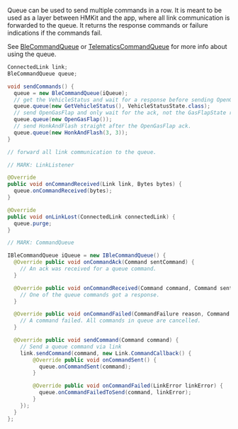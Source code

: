 Queue can be used to send multiple commands in a row. It is meant to be used as a layer between 
HMKit and the app, where all link communication is forwarded to the queue. It returns the response 
commands or failure indications if the commands fail.

See [BleCommandQueue](https://github.com/highmobility/hm-android-bluetooth-auto-api-explorer/blob/master/sandboxui/src/main/java/com/highmobility/queue/BleCommandQueue.java) or [TelematicsCommandQueue](https://github.com/highmobility/hm-android-bluetooth-auto-api-explorer/blob/master/sandboxui/src/main/java/com/highmobility/queue/TelematicsCommandQueue.java) for more info about using the queue.

```java
ConnectedLink link;
BleCommandQueue queue;

void sendCommands() {
  queue = new BleCommandQueue(iQueue);
  // get the VehicleStatus and wait for a response before sending OpenGasFlap.
  queue.queue(new GetVehicleStatus(), VehicleStatusState.class); 
  // send OpenGasFlap and only wait for the ack, not the GasFlapState response.
  queue.queue(new OpenGasFlap());
  // send HonkAndFlash straight after the OpenGasFlap ack.
  queue.queue(new HonkAndFlash(3, 3));
}

// forward all link communication to the queue.

// MARK: LinkListener

@Override
public void onCommandReceived(Link link, Bytes bytes) {
  queue.onCommandReceived(bytes);
}

@Override
public void onLinkLost(ConnectedLink connectedLink) {
  queue.purge;
}

// MARK: CommandQueue

IBleCommandQueue iQueue = new IBleCommandQueue() {
  @Override public void onCommandAck(Command sentCommand) {
    // An ack was received for a queue command.
  }

  @Override public void onCommandReceived(Command command, Command sentCommand) {
    // One of the queue commands got a response.
  }

  @Override public void onCommandFailed(CommandFailure reason, Command sentCommand) {
    // A command failed. All commands in queue are cancelled.
  }

  @Override public void sendCommand(Command command) {
    // Send a queue command via link 
    link.sendCommand(command, new Link.CommandCallback() {
        @Override public void onCommandSent() {
          queue.onCommandSent(command);
        }

        @Override public void onCommandFailed(LinkError linkError) {
          queue.onCommandFailedToSend(command, linkError);
        }
    });
  }
};
```
